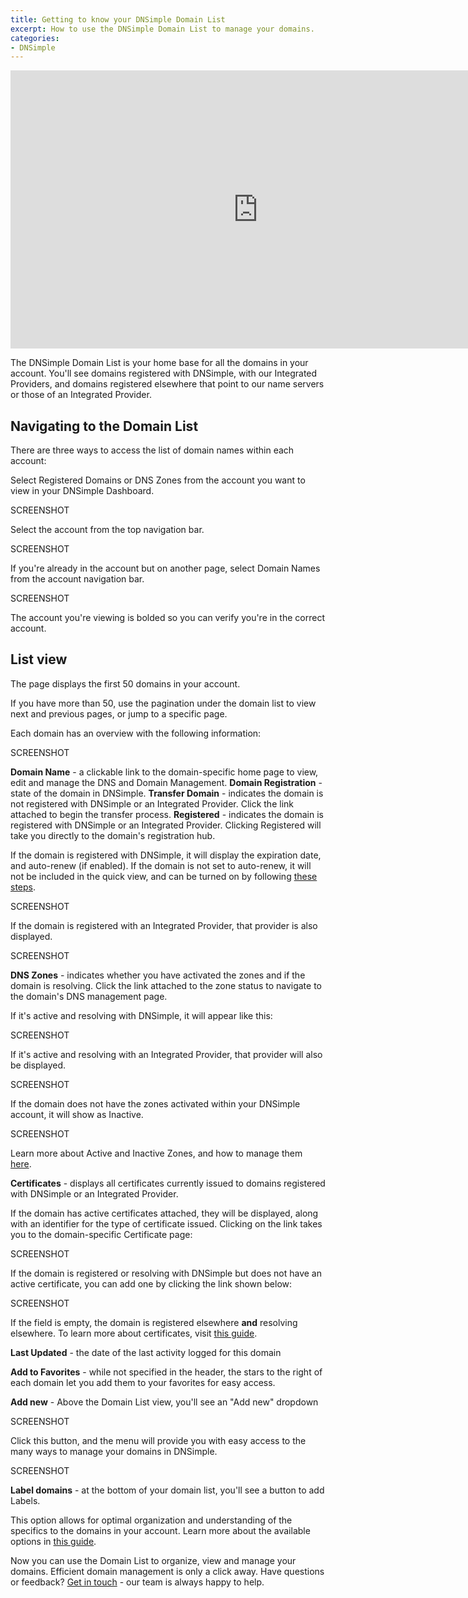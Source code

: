 ```yaml
---
title: Getting to know your DNSimple Domain List
excerpt: How to use the DNSimple Domain List to manage your domains.
categories:
- DNSimple
---
```


<iframe width="791" height="445" src="https://www.youtube.com/embed/PGa3Jk3nnGM" title="" frameborder="0" allow="accelerometer; autoplay; clipboard-write; encrypted-media; gyroscope; picture-in-picture; web-share" allowfullscreen></iframe>

The DNSimple Domain List is your home base for all the domains in your account. You'll see domains registered with DNSimple, with our Integrated Providers, and domains registered elsewhere that point to our name servers or those of an Integrated Provider. 

## Navigating to the Domain List

There are three ways to access the list of domain names within each account:

Select Registered Domains or DNS Zones from the account you want to view in your DNSimple Dashboard.

SCREENSHOT

Select the account from the top navigation bar.

SCREENSHOT

If you're already in the account but on another page, select Domain Names from the account navigation bar.

SCREENSHOT

The account you're viewing is bolded so you can verify you're in the correct account. 

## List view

The page displays the first 50 domains in your account. 

If you have more than 50, use the pagination under the domain list to view next and previous pages, or jump to a specific page.

Each domain has an overview with the following information:

SCREENSHOT

**Domain Name** - a clickable link to the domain-specific home page to view, edit and manage the DNS and Domain Management. 
**Domain Registration** - state of the domain in DNSimple.
**Transfer Domain** - indicates the domain is not registered with DNSimple or an Integrated Provider. Click the link attached to begin the transfer process.
**Registered** - indicates the domain is registered with DNSimple or an Integrated Provider. Clicking Registered will take you directly to the domain's registration hub.

If the domain is registered with DNSimple, it will display the expiration date, and auto-renew (if enabled). If the domain is not set to auto-renew, it will not be included in the quick view, and can be turned on by following [these steps](/articles/domain-auto-renewal/). 

SCREENSHOT

If the domain is registered with an Integrated Provider, that provider is also displayed.

SCREENSHOT

**DNS Zones** - indicates whether you have activated the zones and if the domain is resolving. Click the link attached to the zone status to navigate to the domain's DNS management page.

If it's active and resolving with DNSimple, it will appear like this:

SCREENSHOT

If it's active and resolving with an Integrated Provider, that provider will also be displayed.

SCREENSHOT

If the domain does not have the zones activated within your DNSimple account, it will show as Inactive.

SCREENSHOT

Learn more about Active and Inactive Zones, and how to manage them [here](/articles/dns-hosting/).

**Certificates** - displays all certificates currently issued to domains registered with DNSimple or an Integrated Provider.

If the domain has active certificates attached, they will be displayed, along with an identifier for the type of certificate issued. Clicking on the link takes you to the domain-specific Certificate page:

SCREENSHOT

If the domain is registered or resolving with DNSimple but does not have an active certificate, you can add one by clicking the link shown below:

SCREENSHOT

If the field is empty, the domain is registered elsewhere **and** resolving elsewhere. To learn more about certificates, visit [this guide](/articles/getting-started-ssl-certificates/).

**Last Updated** - the date of the last activity logged for this domain 

**Add to Favorites** - while not specified in the header, the stars to the right of each domain let you add them to your favorites for easy access. 

**Add new** - Above the Domain List view, you'll see an "Add new" dropdown

SCREENSHOT

Click this button, and the menu will provide you with easy access to the many ways to manage your domains in DNSimple. 

SCREENSHOT

**Label domains** - at the bottom of your domain list, you'll see a button to add Labels. 

This option allows for optimal organization and understanding of the specifics to the domains in your account. Learn more about the available options in [this guide](/articles/labeling-domains/).

Now you can use the Domain List to organize, view and manage your domains. Efficient domain management is only a click away. Have questions or feedback? [Get in touch](https://dnsimple.com/feedback) - our team is always happy to help.